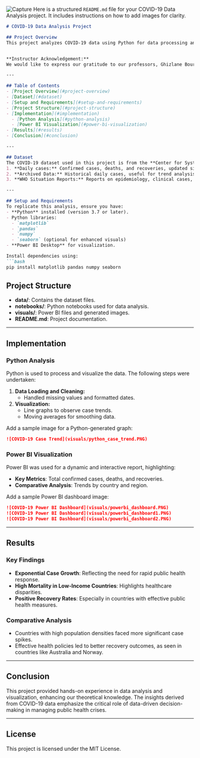 ![Capture](https://github.com/user-attachments/assets/8cc85b15-4a00-4000-bc5e-02ed9bbe0eb0)
Here is a structured `README.md` file for your COVID-19 Data Analysis project. It includes instructions on how to add images for clarity.

```markdown
# COVID-19 Data Analysis Project

## Project Overview
This project analyzes COVID-19 data using Python for data processing and visualization, and Power BI for comprehensive reporting. The goal is to understand trends, key statistics, and patterns in the pandemic’s spread and impact.


**Instructor Acknowledgement:**  
We would like to express our gratitude to our professors, Ghizlane Bourahout and Btihal Elghali, for their guidance and invaluable support.

---

## Table of Contents
- [Project Overview](#project-overview)
- [Dataset](#dataset)
- [Setup and Requirements](#setup-and-requirements)
- [Project Structure](#project-structure)
- [Implementation](#implementation)
  - [Python Analysis](#python-analysis)
  - [Power BI Visualization](#power-bi-visualization)
- [Results](#results)
- [Conclusion](#conclusion)

---

## Dataset
The COVID-19 dataset used in this project is from the **Center for Systems Science and Engineering (CSSE) at Johns Hopkins University**. It contains:
1. **Daily cases:** Confirmed cases, deaths, and recoveries, updated since January 22, 2020.
2. **Archived Data:** Historical daily cases, useful for trend analysis.
3. **WHO Situation Reports:** Reports on epidemiology, clinical cases, and public health measures.

---

## Setup and Requirements
To replicate this analysis, ensure you have:
- **Python** installed (version 3.7 or later).
- Python libraries:
  - `matplotlib`
  - `pandas`
  - `numpy`
  - `seaborn` (optional for enhanced visuals)
- **Power BI Desktop** for visualization.

Install dependencies using:
```bash
pip install matplotlib pandas numpy seaborn
```

## Project Structure
- **data/**: Contains the dataset files.
- **notebooks/**: Python notebooks used for data analysis.
- **visuals/**: Power BI files and generated images.
- **README.md**: Project documentation.

---

## Implementation

### Python Analysis
Python is used to process and visualize the data. The following steps were undertaken:
1. **Data Loading and Cleaning:** 
   - Handled missing values and formatted dates.
2. **Visualization:** 
   - Line graphs to observe case trends.
   - Moving averages for smoothing data.

Add a sample image for a Python-generated graph:
```markdown
![COVID-19 Case Trend](visuals/python_case_trend.PNG)
```

### Power BI Visualization
Power BI was used for a dynamic and interactive report, highlighting:
- **Key Metrics**: Total confirmed cases, deaths, and recoveries.
- **Comparative Analysis**: Trends by country and region.

Add a sample Power BI dashboard image:
```markdown
![COVID-19 Power BI Dashboard](visuals/powerbi_dashboard.PNG)
![COVID-19 Power BI Dashboard](visuals/powerbi_dashboard1.PNG)
![COVID-19 Power BI Dashboard](visuals/powerbi_dashboard2.PNG)

```

---

## Results
### Key Findings
- **Exponential Case Growth**: Reflecting the need for rapid public health response.
- **High Mortality in Low-Income Countries**: Highlights healthcare disparities.
- **Positive Recovery Rates**: Especially in countries with effective public health measures.

### Comparative Analysis
- Countries with high population densities faced more significant case spikes.
- Effective health policies led to better recovery outcomes, as seen in countries like Australia and Norway.

---

## Conclusion
This project provided hands-on experience in data analysis and visualization, enhancing our theoretical knowledge. The insights derived from COVID-19 data emphasize the critical role of data-driven decision-making in managing public health crises.

---

## License
This project is licensed under the MIT License.

```
